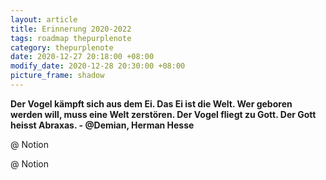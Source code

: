 ```yaml
---
layout: article
title: Erinnerung 2020-2022
tags: roadmap thepurplenote
category: thepurplenote
date: 2020-12-27 20:18:00 +08:00
modify_date: 2020-12-28 20:30:00 +08:00
picture_frame: shadow
---
```

**Der Vogel kämpft sich aus dem Ei. Das Ei ist die Welt. Wer geboren werden will, muss eine Welt zerstören. Der Vogel fliegt zu Gott. Der Gott heisst Abraxas. - @Demian, Herman Hesse**

@ Notion
<!--more-->
@ Notion




